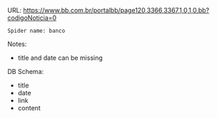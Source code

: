 URL: https://www.bb.com.br/portalbb/page120,3366,3367,1,0,1,0.bb?codigoNoticia=0

    Spider name: banco

Notes:
- title and date can be missing

DB Schema:
- title
- date
- link
- content

